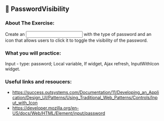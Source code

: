 ## :ledger: PasswordVisibility

### About The Exercise:

Create an <input> with the type of password and an icon that allows users to click it to toggle the visibility of the password.

### What you will practice:

Input - type: password; Local variable, If widget, Ajax refresh, InputWithIcon widget.

### Useful links and resoucers:

- https://success.outsystems.com/Documentation/11/Developing_an_Application/Design_UI/Patterns/Using_Traditional_Web_Patterns/Controls/Input_with_Icon
- https://developer.mozilla.org/en-US/docs/Web/HTML/Element/input/password

